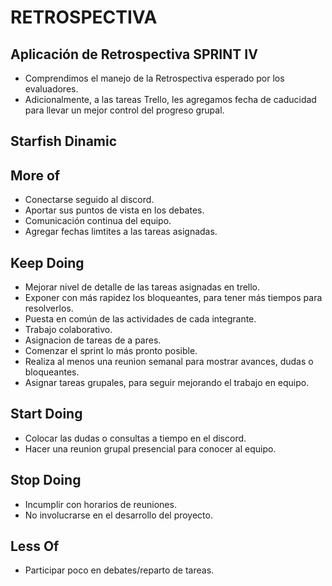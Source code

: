 # RETROSPECTIVA

## Aplicación de Retrospectiva SPRINT IV

* Comprendimos el manejo de la Retrospectiva esperado por los evaluadores.
* Adicionalmente, a las tareas Trello, les agregamos fecha de caducidad para llevar un mejor control del progreso grupal.


## Starfish Dinamic

## More of

* Conectarse seguido al discord.
* Aportar sus puntos de vista en los debates.
* Comunicación continua del equipo.
* Agregar fechas limtites a las tareas asignadas.


## Keep Doing

* Mejorar nivel de detalle de las tareas asignadas en trello.
* Exponer con más rapidez los bloqueantes, para tener más tiempos para resolverlos.
* Puesta en común de las actividades de cada integrante.
* Trabajo colaborativo.
* Asignacion de tareas de a pares.
* Comenzar el sprint lo más pronto posible.
* Realiza al menos una reunion semanal para mostrar avances, dudas o bloqueantes.
* Asignar tareas grupales, para seguir mejorando el trabajo en equipo.


## Start Doing

* Colocar las dudas o consultas a tiempo en el discord.
* Hacer una reunion grupal presencial para conocer al equipo.


## Stop Doing

* Incumplir con horarios de reuniones.
* No involucrarse en el desarrollo del proyecto.


## Less Of

* Participar poco en debates/reparto de tareas.
